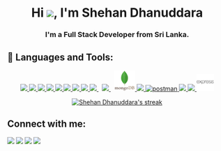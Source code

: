 
<h1 align="center">Hi <img src="https://raw.githubusercontent.com/MartinHeinz/MartinHeinz/master/wave.gif" width="30px">, I'm Shehan Dhanuddara</h1>
<h3 align="center">I'm a Full Stack Developer from Sri Lanka.</h3>

<!-- ## 🙋‍♂️ About Me

- 🔭 I’m currently working on **[Covid-19 Tracker](https://covid-19-tracker-e4bda.web.app/)**

- 🌱 I’m currently learning **Data Structures and Algorithms.**

- 👯 I’m looking to collaborate on **OpenSource Projects**

- 👨‍💻 All of my projects are available at **[My Portfolio](https://subhamraoniar.com)**

- 📫 How to reach me **subham.raoniar@gmail.com**

- ⚡ Fun fact **I play games and go to the GYM very often.** -->

## 🚀 Languages and Tools:

<p align="center"> 
    <a href="https://www.java.com" target="_blank"> <img src="https://img.icons8.com/color/48/000000/java-coffee-cup-logo.png"/> </a>
    <a href="https://reactjs.org/" target="_blank"> <img src="https://img.icons8.com/color/48/000000/react-native.png"/> </a>
    <a href="https://spring.io/projects/spring-boot" target="_blank"> <img src="https://img.icons8.com/color/48/000000/spring-logo.png"/> </a> 
    <a href="https://developer.mozilla.org/en-US/docs/Web/JavaScript" target="_blank"> <img src="https://img.icons8.com/color/48/000000/javascript.png"/> </a> 
    <a href="https://www.w3.org/html/" target="_blank"> <img src="https://img.icons8.com/color/48/000000/html-5.png"/> </a> 
    <a href="https://www.w3schools.com/css/" target="_blank"> <img src="https://img.icons8.com/color/48/000000/css3.png"/> </a> 
    <a href="https://getbootstrap.com" target="_blank"> <img src="https://img.icons8.com/color/48/000000/bootstrap.png"/> </a> 
    <a href="https://www.python.org" target="_blank"> <img src="https://img.icons8.com/color/48/000000/python.png"/> </a> 
    <a style="padding-right:8px;" href="https://nodejs.org" target="_blank"> <img src="https://img.icons8.com/color/48/000000/nodejs.png"/> </a> 
    <a style="padding-right:8px;" href="https://www.mysql.com/" target="_blank"> <img src="https://img.icons8.com/fluent/50/000000/mysql-logo.png"/> </a>
    <a href="https://www.mongodb.com/" target="_blank"> <img src="https://raw.githubusercontent.com/devicons/devicon/master/icons/mongodb/mongodb-original-wordmark.svg" alt="mongodb" width="48" height="48"/> </a> 
    <a href="https://firebase.google.com/" target="_blank"> <img src="https://img.icons8.com/color/48/000000/firebase.png"/> </a> 
    <a href="https://postman.com" target="_blank"> <img src="https://www.vectorlogo.zone/logos/getpostman/getpostman-icon.svg" alt="postman" width="45" height="45"/> </a>   
    <a href="https://git-scm.com/" target="_blank"> <img src="https://img.icons8.com/color/48/000000/git.png"/> </a> 
    <a href="https://redux.js.org" target="_blank"> <img src="https://img.icons8.com/color/48/000000/redux.png"/> </a>
    <a href="https://expressjs.com" target="_blank"> <img src="https://raw.githubusercontent.com/devicons/devicon/master/icons/express/express-original-wordmark.svg" alt="express" width="40" height="40"/> </a>
</p>
<p align="center">
    <a href="https://github.com/shehandhanu/github-readme-streak-stats">
        <img title="🔥 Get streak stats for your profile at git.io/streak-stats" alt="Shehan Dhanuddara's streak" src="https://github-readme-streak-stats.herokuapp.com/?user=shehandhanu&theme=black-ice&hide_border=true&stroke=0000&background=060A0CD0"/>
    </a>
</p>

<!-- ## 📊 My Github Stats

  <br/>
    <a href="https://github.com/shehandhanu/github-readme-stats"><img alt="Shehan Dhanuddara's Github Stats" src="https://github-readme-stats.vercel.app/api?username=shehandhanu&show_icons=true&count_private=true&theme=react&hide_border=true&bg_color=0D1117" /></a>
  <a href="https://github.com/shehandhanu/github-readme-stats"><img alt="Shehan Dhanuddara's Top Languages" src="https://github-readme-stats.vercel.app/api/top-langs/?username=shehandhanu&langs_count=8&count_private=true&layout=compact&theme=react&hide_border=true&bg_color=0D1117" /></a>
  <br/>
   -->
## Connect with me:

<p align="left">

<a href = "https://www.linkedin.com/in/shehan-dhanuddara-b940b5196/"><img src="https://img.icons8.com/fluent/48/000000/linkedin.png"/></a>
<a href = "https://twitter.com/ShehanDhanu98"><img src="https://img.icons8.com/fluent/48/000000/twitter.png"/></a>
<a href = "https://www.instagram.com/shehandhanuddara/"><img src="https://img.icons8.com/fluent/48/000000/instagram-new.png"/></a>
<a href = "https://www.facebook.com/shehan.danuddara/"><img src="https://img.icons8.com/fluent/48/000000/facebook-new.png"/></a>
</p>

<!-- ## ❤ Views and Followers

<a href="https://github.com/Meghna-DAS/github-profile-views-counter">
    <img src="https://komarev.com/ghpvc/?username=shehandhanu">
</a>
<a href="https://github.com/shehandhanu?tab=followers"><img src="https://img.shields.io/github/followers/shehandhanu?label=Followers&style=social" alt="GitHub Badge"></a> -->
